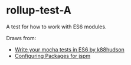# rollup-test-A
A test for how to work with ES6 modules.

Draws from:

 * [Write your mocha tests in ES6 by k88hudson](http://blog.ibangspacebar.com/write-your-mocha-tests-in-es6/)
 * [Configuring Packages for jspm](https://github.com/jspm/registry/wiki/Configuring-Packages-for-jspm)

